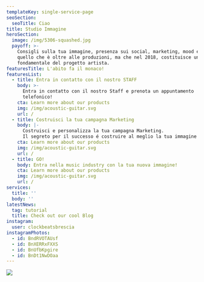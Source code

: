 ```yaml
---
templateKey: single-service-page
seoSection:
  seoTitle: Ciao
title: Studio Immagine
heroSection:
  image: /img/5306-squashed.jpg
  payoff: >-
    Consigli sulla tua immagine, presenza sui social, marketing, mood e tutto
    quello che è oltre alle produzioni, ma che nel 2018, costituisce una parte
    fondamentale del progetto artista.
featuresTitle: L'abito fa il monaco!
featuresList:
  - title: Entra in contatto con il nostro STAFF
    body: >-
      Entra in contatto con il nostro Staff e prenota un appuntamento
      telefonico!
    cta: Learn more about our products
    img: /img/acoustic-guitar.svg
    url: /
  - title: Costruisci la tua campagna Marketing
    body: |-
      Costruisci e personalizza la tua campagna Marketing. 
      Il segreto per il successo é costruire al meglio la tua immagine artista.
    cta: Learn more about our products
    img: /img/acoustic-guitar.svg
    url: /
  - title: GO!
    body: Entra nella music industry con la tua nuova immagine!
    cta: Learn more about our products
    img: /img/acoustic-guitar.svg
    url: /
services:
  title: ''
  body: ''
latestNews:
  tag: tutorial
  title: Check out our cool Blog
instagram:
  user: clockbeatsbrescia
instagramPhotos:
  - id: BndRVOTAUsf
  - id: BnXERRxFXXS
  - id: BnUfbKpgire
  - id: BnDt1NwDOaa
---
```

![](/img/5864-squashed.jpg)
